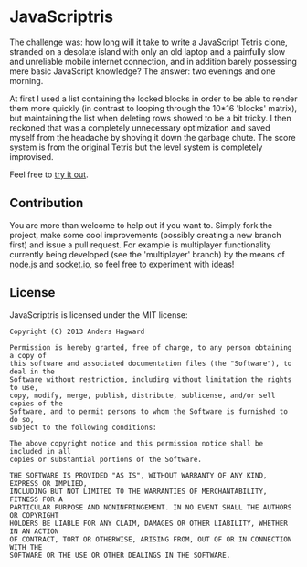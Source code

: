 ﻿# JavaScriptris

The challenge was: how long will it take to write a JavaScript Tetris clone,
stranded on a desolate island with only an old laptop and a painfully slow and
unreliable mobile internet connection, and in addition barely possessing mere
basic JavaScript knowledge? The answer: two evenings and one morning.

At first I used a list containing the locked blocks in order to be able to
render them more quickly (in contrast to looping through the 10*16 'blocks'
matrix), but maintaining the list when deleting rows showed to be a bit
tricky. I then reckoned that was a completely unnecessary optimization and
saved myself from the headache by shoving it down the garbage chute. The score
system is from the original Tetris but the level system is completely improvised.

Feel free to [try it out](https://dl.dropboxusercontent.com/u/334931/game.html).

## Contribution

You are more than welcome to help out if you want to. Simply fork the project, make
some cool improvements (possibly creating a new branch first) and issue a pull request.
For example is multiplayer functionality currently being developed (see the 'multiplayer'
branch) by the means of [node.js](http://nodejs.org/) and [socket.io](http://socket.io/),
so feel free to experiment with ideas!

## License

JavaScriptris is licensed under the MIT license:

	Copyright (C) 2013 Anders Hagward

	Permission is hereby granted, free of charge, to any person obtaining a copy of
	this software and associated documentation files (the "Software"), to deal in the
	Software without restriction, including without limitation the rights to use,
	copy, modify, merge, publish, distribute, sublicense, and/or sell copies of the
	Software, and to permit persons to whom the Software is furnished to do so,
	subject to the following conditions:

	The above copyright notice and this permission notice shall be included in all
	copies or substantial portions of the Software.

	THE SOFTWARE IS PROVIDED "AS IS", WITHOUT WARRANTY OF ANY KIND, EXPRESS OR IMPLIED,
	INCLUDING BUT NOT LIMITED TO THE WARRANTIES OF MERCHANTABILITY, FITNESS FOR A
	PARTICULAR PURPOSE AND NONINFRINGEMENT. IN NO EVENT SHALL THE AUTHORS OR COPYRIGHT
	HOLDERS BE LIABLE FOR ANY CLAIM, DAMAGES OR OTHER LIABILITY, WHETHER IN AN ACTION
	OF CONTRACT, TORT OR OTHERWISE, ARISING FROM, OUT OF OR IN CONNECTION WITH THE
	SOFTWARE OR THE USE OR OTHER DEALINGS IN THE SOFTWARE.